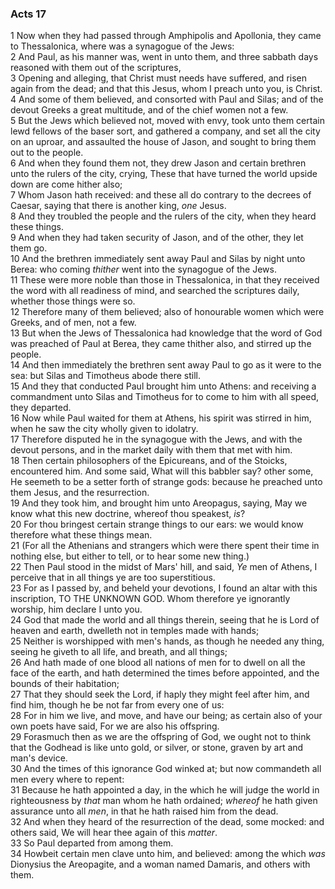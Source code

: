 ### Acts 17

1 Now when they had passed through Amphipolis and Apollonia, they came to Thessalonica, where was a synagogue of the Jews:  
2 And Paul, as his manner was, went in unto them, and three sabbath days reasoned with them out of the scriptures,  
3 Opening and alleging, that Christ must needs have suffered, and risen again from the dead; and that this Jesus, whom I preach unto you, is Christ.  
4 And some of them believed, and consorted with Paul and Silas; and of the devout Greeks a great multitude, and of the chief women not a few.  
5 But the Jews which believed not, moved with envy, took unto them certain lewd fellows of the baser sort, and gathered a company, and set all the city on an uproar, and assaulted the house of Jason, and sought to bring them out to the people.  
6 And when they found them not, they drew Jason and certain brethren unto the rulers of the city, crying, These that have turned the world upside down are come hither also;  
7 Whom Jason hath received: and these all do contrary to the decrees of Caesar, saying that there is another king, *one* Jesus.  
8 And they troubled the people and the rulers of the city, when they heard these things.  
9 And when they had taken security of Jason, and of the other, they let them go.  
10 And the brethren immediately sent away Paul and Silas by night unto Berea: who coming *thither* went into the synagogue of the Jews.  
11 These were more noble than those in Thessalonica, in that they received the word with all readiness of mind, and searched the scriptures daily, whether those things were so.  
12 Therefore many of them believed; also of honourable women which were Greeks, and of men, not a few.  
13 But when the Jews of Thessalonica had knowledge that the word of God was preached of Paul at Berea, they came thither also, and stirred up the people.  
14 And then immediately the brethren sent away Paul to go as it were to the sea: but Silas and Timotheus abode there still.  
15 And they that conducted Paul brought him unto Athens: and receiving a commandment unto Silas and Timotheus for to come to him with all speed, they departed.  
16 Now while Paul waited for them at Athens, his spirit was stirred in him, when he saw the city wholly given to idolatry.  
17 Therefore disputed he in the synagogue with the Jews, and with the devout persons, and in the market daily with them that met with him.  
18 Then certain philosophers of the Epicureans, and of the Stoicks, encountered him. And some said, What will this babbler say? other some, He seemeth to be a setter forth of strange gods: because he preached unto them Jesus, and the resurrection.  
19 And they took him, and brought him unto Areopagus, saying, May we know what this new doctrine, whereof thou speakest, *is*?  
20 For thou bringest certain strange things to our ears: we would know therefore what these things mean.  
21 (For all the Athenians and strangers which were there spent their time in nothing else, but either to tell, or to hear some new thing.)  
22 Then Paul stood in the midst of Mars' hill, and said, *Ye* men of Athens, I perceive that in all things ye are too superstitious.  
23 For as I passed by, and beheld your devotions, I found an altar with this inscription, TO THE UNKNOWN GOD. Whom therefore ye ignorantly worship, him declare I unto you.  
24 God that made the world and all things therein, seeing that he is Lord of heaven and earth, dwelleth not in temples made with hands;  
25 Neither is worshipped with men's hands, as though he needed any thing, seeing he giveth to all life, and breath, and all things;  
26 And hath made of one blood all nations of men for to dwell on all the face of the earth, and hath determined the times before appointed, and the bounds of their habitation;  
27 That they should seek the Lord, if haply they might feel after him, and find him, though he be not far from every one of us:  
28 For in him we live, and move, and have our being; as certain also of your own poets have said, For we are also his offspring.  
29 Forasmuch then as we are the offspring of God, we ought not to think that the Godhead is like unto gold, or silver, or stone, graven by art and man's device.  
30 And the times of this ignorance God winked at; but now commandeth all men every where to repent:  
31 Because he hath appointed a day, in the which he will judge the world in righteousness by *that* man whom he hath ordained; *whereof* he hath given assurance unto all *men*, in that he hath raised him from the dead.  
32 And when they heard of the resurrection of the dead, some mocked: and others said, We will hear thee again of this *matter*.  
33 So Paul departed from among them.  
34 Howbeit certain men clave unto him, and believed: among the which *was* Dionysius the Areopagite, and a woman named Damaris, and others with them.  
